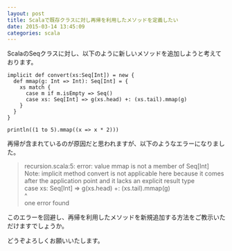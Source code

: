 ```yaml
---
layout: post
title: Scalaで既存クラスに対し再帰を利用したメソッドを定義したい
date: 2015-03-14 13:45:09
categories: scala
---
```

<!-- {% raw %} -->
<p>ScalaのSeqクラスに対し、以下のように新しいメソッドを追加しようと考えております。</p>

<pre><code>implicit def convert(xs:Seq[Int]) = new {
  def mmap(g: Int =&gt; Int): Seq[Int] = {
    xs match {
      case m if m.isEmpty =&gt; Seq()
      case xs: Seq[Int] =&gt; g(xs.head) +: (xs.tail).mmap(g)
    }
  }
}

println((1 to 5).mmap((x =&gt; x * 2)))
</code></pre>

<p>再帰が含まれているのが原因だと思われますが、以下のようなエラーになりました。</p>

<blockquote>
  <p>recursion.scala:5: error: value mmap is not a member of Seq[Int]<br>
   Note: implicit method convert is not applicable here because it comes after the application point and it lacks an explicit result type<br>
        case xs: Seq[Int] => g(xs.head) +: (xs.tail).mmap(g)<br>
                                                     ^<br>
  one error found</p>
</blockquote>

<p>このエラーを回避し、再帰を利用したメソッドを新規追加する方法をご教示いただけますでしょうか。</p>

<p>どうぞよろしくお願いいたします。</p>
<!-- {% endraw %} -->
